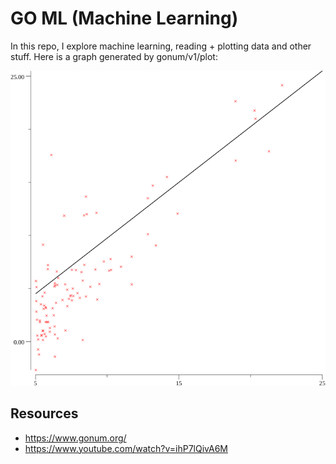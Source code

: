 # GO ML (Machine Learning)

In this repo, I explore machine learning, reading + plotting data and other stuff. Here is a graph generated by gonum/v1/plot:

![scatter plot with linear regression](out.png)

## Resources

- https://www.gonum.org/
- https://www.youtube.com/watch?v=ihP7lQivA6M
